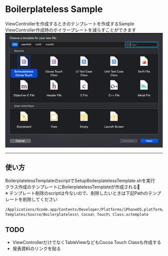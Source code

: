 # Boilerplateless Sample
ViewControllerを作成するときのテンプレートを作成するSample  
ViewController作成時のボイラープレートを減らすことができます  
![image](./%E3%82%B9%E3%82%AF%E3%83%AA%E3%83%BC%E3%83%B3%E3%82%B7%E3%83%A7%E3%83%83%E3%83%88%202018-10-08%208.37.52.png)

***

## 使い方
BoilerplatelessTemplateのscriptでSetupBoilerplatelessTemplate.shを実行  
クラス作成のテンプレートにBoilerplatelessTemplateが作成される🎉  
※ テンプレート削除のscriptは今ないので、削除したいときは下記Pathのテンプレートを削除してください
```
/Applications/Xcode.app/Contents/Developer/Platforms/iPhoneOS.platform/Developer/Library/Xcode/Templates/File\ Templates/Source/Boilerplateless\ Cocoa\ Touch\ Class.xctemplate
```

## TODO
- ViewControllerだけでなくTableViewなどもCocoa Touch Classも作成する
- 発表資料のリンクを貼る
